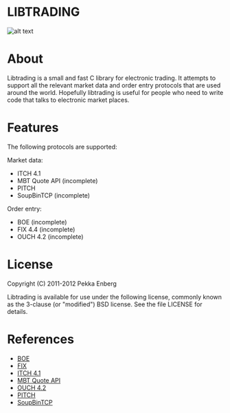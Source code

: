 # LIBTRADING

![alt text](https://github.com/penberg/libtrading/raw/master/htdocs/ticker-tape.jpg "Ticker Tape")

# About

Libtrading is a small and fast C library for electronic trading. It attempts to support all the relevant market data and order entry protocols that are used around the world. Hopefully libtrading is useful for people who need to write code that talks to electronic market places.

# Features

The following protocols are supported:

Market data:

 * ITCH 4.1
 * MBT Quote API (incomplete)
 * PITCH
 * SoupBinTCP (incomplete)

Order entry:

 * BOE (incomplete)
 * FIX 4.4 (incomplete)
 * OUCH 4.2 (incomplete)

# License

Copyright (C) 2011-2012 Pekka Enberg

Libtrading is available for use under the following license, commonly known as the 3-clause (or "modified") BSD license. See the file LICENSE for details.

# References

 * [BOE](http://www.batstrading.co.uk/resources/participant_resources/BATS_Europe_Binary_Order_Entry_Specification.pdf)
 * [FIX](http://fixprotocol.org/specifications/)
 * [ITCH 4.1](http://nasdaqtrader.com/content/technicalsupport/specifications/dataproducts/NQTV-ITCH-V4_1.pdf)
 * [MBT Quote API](http://www.mbtrading.com/developersMain.aspx?page=api)
 * [OUCH 4.2](http://www.nasdaqtrader.com/content/technicalsupport/specifications/TradingProducts/OUCH4.2.pdf)
 * [PITCH](http://www.batstrading.com/resources/membership/BATS_PITCH_Specification.pdf)
 * [SoupBinTCP](http://www.nasdaqtrader.com/content/technicalsupport/specifications/dataproducts/soupbintcp.pdf)
